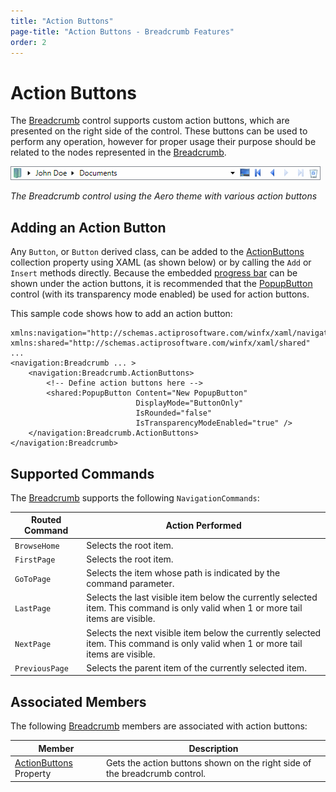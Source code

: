 ```yaml
---
title: "Action Buttons"
page-title: "Action Buttons - Breadcrumb Features"
order: 2
---
```

# Action Buttons

The [Breadcrumb](xref:ActiproSoftware.Windows.Controls.Navigation.Breadcrumb) control supports custom action buttons, which are presented on the right side of the control. These buttons can be used to perform any operation, however for proper usage their purpose should be related to the nodes represented in the [Breadcrumb](xref:ActiproSoftware.Windows.Controls.Navigation.Breadcrumb).

![Screenshot](../images/breadcrumb-action-buttons-aero-normal-color.gif)

*The Breadcrumb control using the Aero theme with various action buttons*

## Adding an Action Button

Any `Button`, or `Button` derived class, can be added to the [ActionButtons](xref:ActiproSoftware.Windows.Controls.Navigation.Breadcrumb.ActionButtons) collection property using XAML (as shown below) or by calling the `Add` or `Insert` methods directly. Because the embedded [progress bar](progressbar.md) can be shown under the action buttons, it is recommended that the [PopupButton](xref:ActiproSoftware.Windows.Controls.PopupButton) control (with its transparency mode enabled) be used for action buttons.

This sample code shows how to add an action button:

```xaml
xmlns:navigation="http://schemas.actiprosoftware.com/winfx/xaml/navigation"
xmlns:shared="http://schemas.actiprosoftware.com/winfx/xaml/shared"
...						
<navigation:Breadcrumb ... >
    <navigation:Breadcrumb.ActionButtons>
        <!-- Define action buttons here -->
        <shared:PopupButton Content="New PopupButton"
                            DisplayMode="ButtonOnly"
                            IsRounded="false"
                            IsTransparencyModeEnabled="true" />
    </navigation:Breadcrumb.ActionButtons>
</navigation:Breadcrumb>
```

## Supported Commands

The [Breadcrumb](xref:ActiproSoftware.Windows.Controls.Navigation.Breadcrumb) supports the following `NavigationCommands`:

| Routed Command | Action Performed |
|-----|-----|
| `BrowseHome` | Selects the root item. |
| `FirstPage` | Selects the root item. |
| `GoToPage` | Selects the item whose path is indicated by the command parameter. |
| `LastPage` | Selects the last visible item below the currently selected item. This command is only valid when 1 or more tail items are visible. |
| `NextPage` | Selects the next visible item below the currently selected item. This command is only valid when 1 or more tail items are visible. |
| `PreviousPage` | Selects the parent item of the currently selected item. |

## Associated Members

The following [Breadcrumb](xref:ActiproSoftware.Windows.Controls.Navigation.Breadcrumb) members are associated with action buttons:

| Member | Description |
|-----|-----|
| [ActionButtons](xref:ActiproSoftware.Windows.Controls.Navigation.Breadcrumb.ActionButtons) Property | Gets the action buttons shown on the right side of the breadcrumb control. |
